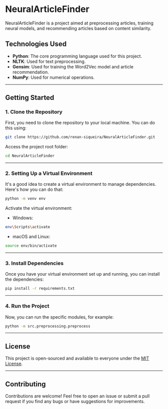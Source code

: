 # NeuralArticleFinder

NeuralArticleFinder is a project aimed at preprocessing articles, training neural models, and recommending articles based on content similarity.

## Technologies Used

- **Python**: The core programming language used for this project.
- **NLTK**: Used for text preprocessing.
- **Gensim**: Used for training the Word2Vec model and article recommendation.
- **NumPy**: Used for numerical operations.

---

## Getting Started

### 1. Clone the Repository

First, you need to clone the repository to your local machine. You can do this using:

```bash
git clone https://github.com/renan-siqueira/NeuralArticleFinder.git
```

Access the project root folder:
```bash
cd NeuralArticleFinder
```

---

### 2. Setting Up a Virtual Environment

It's a good idea to create a virtual environment to manage dependencies. Here's how you can do that:

```bash
python -m venv env
```

Activate the virtual environment:

- Windows:

```bash
env\Scripts\activate
```

- macOS and Linux:

```bash
source env/bin/activate
```

---

### 3. Install Dependencies

Once you have your virtual environment set up and running, you can install the dependencies:

```bash
pip install -r requirements.txt
```

---

### 4. Run the Project

Now, you can run the specific modules, for example:

```bash
python -m src.preprocessing.preprocess
```

---

## License

This project is open-sourced and available to everyone under the [MIT License](LICENSE).

---

## Contributing

Contributions are welcome! Feel free to open an issue or submit a pull request if you find any bugs or have suggestions for improvements.
